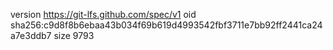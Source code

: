version https://git-lfs.github.com/spec/v1
oid sha256:c9d8f8b6ebaa43b034f69b619d4993542fbf3711e7bb92ff2441ca24a7e3ddb7
size 9793
